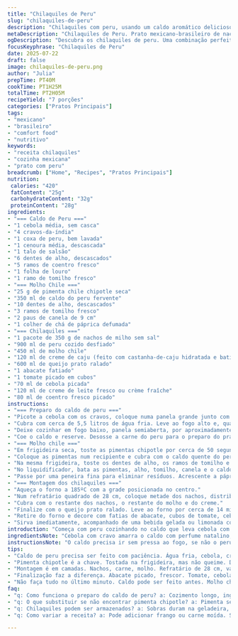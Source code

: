 ```yaml
---
title: "Chilaquiles de Peru"
slug: "chilaquiles-de-peru"
description: "Chilaquiles com peru, usando um caldo aromático delicioso. Pimenta chipotle substitui guajillo, adicionando toque defumado. Caju no lugar do creme 15% e queijo prato para derreter bem. A salsa leva um toque de páprica defumada. Preparação mais rápida, cozimento ajustado. Serve até 7 pessoas. Uma reinterpretação mexicana-brasileira da receita tradicional, fácil de preparar e rica em sabores terrosos e frescos com coentro e abacate."
metaDescription: "Chilaquiles de Peru. Prato mexicano-brasileiro de nachos com peru, pimenta chipotle e creme de caju, delicioso e fácil de preparar"
ogDescription: "Descubra os chilaquiles de peru. Uma combinação perfeita de sabores com nachos, pimenta chipotle e um toque de creme de caju."
focusKeyphrase: "Chilaquiles de Peru"
date: 2025-07-22
draft: false
image: chilaquiles-de-peru.png
author: "Julia"
prepTime: PT40M
cookTime: PT1H25M
totalTime: PT2H05M
recipeYield: "7 porções"
categories: ["Pratos Principais"]
tags:
- "mexicano"
- "brasileiro"
- "comfort food"
- "nutritivo"
keywords:
- "receita chilaquiles"
- "cozinha mexicana"
- "prato com peru"
breadcrumb: ["Home", "Recipes", "Pratos Principais"]
nutrition: 
 calories: "420"
 fatContent: "25g"
 carbohydrateContent: "32g"
 proteinContent: "28g"
ingredients:
- "=== Caldo de Peru ==="
- "1 cebola média, sem casca"
- "4 cravos-da-índia"
- "1 coxa de peru, bem lavada"
- "1 cenoura média, descascada"
- "1 talo de salsão"
- "6 dentes de alho, descascados"
- "5 ramos de coentro fresco"
- "1 folha de louro"
- "1 ramo de tomilho fresco"
- "=== Molho Chile ==="
- "25 g de pimenta chile chipotle seca"
- "350 ml de caldo do peru fervente"
- "10 dentes de alho, descascados"
- "3 ramos de tomilho fresco"
- "2 paus de canela de 9 cm"
- "1 colher de chá de páprica defumada"
- "=== Chilaquiles ==="
- "1 pacote de 350 g de nachos de milho sem sal"
- "900 ml de peru cozido desfiado"
- "450 ml de molho chile"
- "120 ml de creme de caju (feito com castanha-de-caju hidratada e batida)"
- "600 ml de queijo prato ralado"
- "1 abacate fatiado"
- "1 tomate picado em cubos"
- "70 ml de cebola picada"
- "120 ml de creme de leite fresco ou crème fraîche"
- "80 ml de coentro fresco picado"
instructions:
- "=== Preparo do caldo de peru ==="
- "Picote a cebola com os cravos, coloque numa panela grande junto com o peru, cenoura, salsão, alho, coentro, louro e tomilho."
- "Cubra com cerca de 5,5 litros de água fria. Leve ao fogo alto e, quando ferver, retire a espuma com uma escumadeira."
- "Deixe cozinhar em fogo baixo, panela semiaberta, por aproximadamente 1h05, até o peru ficar macio, quase soltando do osso."
- "Coe o caldo e reserve. Desosse a carne do peru para o preparo do prato."
- "=== Molho chile ==="
- "Em frigideira seca, toste as pimentas chipotle por cerca de 50 segundos, retire os cabinhos e as sementes conforme preferir."
- "Coloque as pimentas num recipiente e cubra com o caldo quente do peru, deixando infundir por 18 minutos. Coe depois e reserve o líquido."
- "Na mesma frigideira, toste os dentes de alho, os ramos de tomilho e os paus de canela até liberar aroma, por volta de 3 minutos."
- "No liquidificador, bata as pimentas, alho, tomilho, canela e o caldo reservado até obter um molho bem liso."
- "Passe por uma peneira fina para eliminar resíduos. Acrescente a páprica defumada e ajuste o sal. Reserve."
- "=== Montagem dos chilaquiles ==="
- "Aqueça o forno a 185ºC com a grade posicionada no centro."
- "Num refratário quadrado de 28 cm, coloque metade dos nachos, distribua a carne de peru, metade do molho chile e espalhe metade do creme de caju."
- "Cubra com o restante dos nachos, o restante do molho e do creme."
- "Finalize com o queijo prato ralado. Leve ao forno por cerca de 14 minutos até derreter e borbulhar."
- "Retire do forno e decore com fatias de abacate, cubos de tomate, cebola picada, uma colher do creme de leite e o coentro fresco."
- "Sirva imediatamente, acompanhado de uma bebida gelada ou limonada com hortelã."
introduction: "Começa com peru cozinhando no caldo que leva cebola com cravo, cenoura, salsão e alho, mais um pouco de ervas frescas. Mistura o defumado da pimenta chipotle, que substitui a clássica guajillo, acrescentando uma nota intensa. Creme feito de castanhas, mais leve e com sabor de noz, cremosa na medida certa. Queijo prato entra pra envolver e gratinar, deixando tudo cremoso e atraente. Camadas de nachos, peru e molho que se intercalam, assado por cerca de 14 minutos, até o queijo derreter. Na hora de servir, abacate fresco, cebola e tomates dão toque fresco, complementado por coentro e mais uma camada de creme de leite. É quente, acolhedor, templo de sabores e texturas. Prato para dividir em reunião de amigos, todo mundo aproveita, lambuzando os dedos e pedindo mais. Sem frescura, só sabor e simplicidade feitas com alma."
ingredientsNote: "Cebola com cravo amarra o caldo com perfume natalino, aquele aroma. Cenoura e salsão adicionam corpo e leve doçura, equilíbrio para o tempero mais pesado do alho e especiarias. O peru tem que estar bem lavado para não amargar. Substituí guajillo por chipotle para aquele toque defumado que lembra fogueira em festa junina, versão sul-americana na conexão. O creme é diferente, fiz feito de castanha-de-caju hidratada, uma alternativa vegana e com sabor amanteigado. Queijo prato é aquele que derrete fácil, brasileiro e presença garantida em lanches e pratos tradicionais, mais suave que cheddar intenso. Tomate fresco e cebola trazem crocância e frescor, o equilíbrio necessário para não ficar pesado. A salsa tem que ficar lisinha, passada para tirar qualquer pedacinho duro, assim o molho escorre bem sobre as tortilhas. É receita de mão suja, aquela que envolve dedo no molho e abacate, sem frescura."
instructionsNote: "O caldo precisa ir sem pressa ao fogo, se não o peru vai ficar duro, aquela carne fibrosa ruim de mastigar. Espumar é fundamental para um caldo claro, sabor limpo. Na hora de tostar os pimentas, cuidado para não queimar, pimenta queimada amarga todo o molho. O tempo de infusão do chile cozido no caldo quente é importante para extrair sabor sem exagerar no picante. O molho batido no liquidificador deve ficar bem liso, nada de restos grossos, assim a textura fica cremosa na hora de montar. A montagem no refratário é em camadas, para que as tortilhas absorvam o molho e o creme e fiquem macias por dentro, mas mantendo alguma crocância. O forno não pode passar de 15 minutos, senão o queijo e o creme secam demais. No fim, a decoração tem que ser fresca, para equilibrar a textura cremosa e pesada. Sirva assim que tirar do forno, frio perde a graça, principalmente com o creme e o abacate, que oxidam rápido. Em versões para festa, faça o molho e o caldo com antecedência. Depois junte tudo pouco antes de servir, aqueça no forno."
tips:
- "Caldo de peru precisa ser feito com paciência. Água fria, cebola, cravo, e outros. Espuma com escumadeira. Cozimento em fogo baixo. Cuidado, se não fica duro. Isso faz a diferença."
- "Pimenta chipotle é a chave. Tostada na frigideira, mas não queime. Depois, molho com caldo quente. Infusão por 18 minutos. Todo sabor vem aqui. Textura é importante. Liso é o ideal."
- "Montagem é em camadas. Nachos, carne, molho. Refratário de 28 cm, vai no forno. A 185ºC. Não demore, queijo seca. Em 14 minutos fica no ponto. Borbulhando, dourado."
- "Finalização faz a diferença. Abacate picado, frescor. Tomate, cebola também. Coentro picado traz vida. Creme de leite fresco no final. Sirva quente, sabor intenso. Com bebida gelada combina."
- "Não faça tudo no último minuto. Caldo pode ser feito antes. Molho chipotle também. Monte na hora, com tudo quente. Assim tem sabor na hora de servir. Faça com carinho."
faq:
- "q: Como funciona o preparo do caldo de peru? a: Cozimento longo, ingredientes frescos. Cebola com cravo, cenoura e salsão. Água e ervas fazem o sabor. Remova a espuma para clareza."
- "q: O que substituir se não encontrar pimenta chipotle? a: Pimenta seca similar pode ser usada. Mas chipotle é defumado. Misturar com páprica talvez. Lembre-se, picância da pimenta aumenta."
- "q: Chilaquiles podem ser armazenados? a: Sobras duram na geladeira, mas textura muda. Nachos ficam moles. Reaquecer no forno ajuda. Se possível, monte fresco para melhor resultado."
- "q: Como variar a receita? a: Pode adicionar frango ou carne moída. Se preferir, colocar mais legumes. Experimente outros queijos, dependendo do que tem. A base é a mesma, mas criatividade é sempre bem-vinda."

---
```

